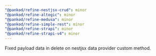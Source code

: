 ```yaml
---
"@pankod/refine-nestjsx-crud": minor
"@pankod/refine-altogic": minor
"@pankod/refine-medusa": minor
"@pankod/refine-simple-rest": minor
"@pankod/refine-strapi": minor
"@pankod/refine-strapi-v4": minor
---
```


Fixed payload data in delete on nestjsx data provider custom method.